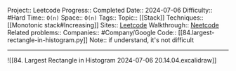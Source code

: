 Project:: Leetcode
Progress:: Completed
Date:: 2024-07-06
Difficulty:: #Hard 
Time:: `O(n)`
Space:: `O(n)`
Tags:: 
Topic:: [[Stack]]
Techniques:: [[Monotonic stack#Increasing]]
Sites:: [Leetcode](https://leetcode.com/problems/largest-rectangle-in-histogram/description/)
Walkthrough:: [Neetcode](https://www.youtube.com/watch?v=zx5Sw9130L0)
Related problems:: 
Companies:: #Company/Google
Code:: [[84.largest-rectangle-in-histogram.py]]
Note:: if understand, it's not difficult

---

![[84. Largest Rectangle in Histogram 2024-07-06 20.14.04.excalidraw]]